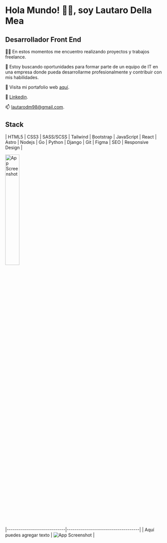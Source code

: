
# Hola Mundo! 👨‍💻, soy Lautaro Della Mea
## Desarrollador Front End



👨‍🚀 En estos momentos me encuentro realizando proyectos y trabajos freelance.

🌱 Estoy buscando oportunidades para formar parte de un equipo de IT en una empresa donde pueda desarrollarme profesionalmente y contribuir con mis habilidades.

🚀 Visita mi portafolio web [aquí](https://linktodocumentation).

💼  [Linkedin](https://www.linkedin.com/in/lautaro-della-mea/).

📫 lautarodm98@gmail.com.


## Stack

| HTML5 
| CSS3 
| SASS/SCSS 
| Tailwind 
| Bootstrap 
| JavaScript 
| React 
| Astro 
| Nodejs 
| Go 
| Python 
| Django 
| Git 
| Figma 
| SEO 
| Responsive Design |

<img src="https://lautarodellamea.netlify.app/assets/images/nilah-git.png" alt="App Screenshot" width="30%" />


|-----------------------------|------------------------------------|
| Aquí puedes agregar texto   | ![App Screenshot](https://lautarodellamea.netlify.app/assets/images/nilah-git.png) |

